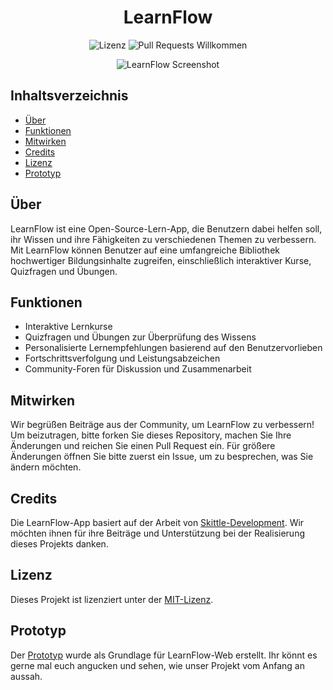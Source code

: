 <h1 align="center">LearnFlow</h1>

<p align="center">
  <img src="https://img.shields.io/badge/license-MIT-green" alt="Lizenz">
  <img src="https://img.shields.io/badge/PRs-welcome-brightgreen.svg?style=flat-square" alt="Pull Requests Willkommen">
</p>

<p align="center">
  <img src="https://i.ibb.co/Srmdmr8/Learn-Flow-removebg-preview.png" alt="LearnFlow Screenshot">
</p>

## Inhaltsverzeichnis

- [Über](#über)
- [Funktionen](#funktionen)
- [Mitwirken](#mitwirken)
- [Credits](#credits)
- [Lizenz](#lizenz)
- [Prototyp](#prototyp)

## Über

LearnFlow ist eine Open-Source-Lern-App, die Benutzern dabei helfen soll, ihr Wissen und ihre Fähigkeiten zu verschiedenen Themen zu verbessern. Mit LearnFlow können Benutzer auf eine umfangreiche Bibliothek hochwertiger Bildungsinhalte zugreifen, einschließlich interaktiver Kurse, Quizfragen und Übungen.

## Funktionen

- Interaktive Lernkurse
- Quizfragen und Übungen zur Überprüfung des Wissens
- Personalisierte Lernempfehlungen basierend auf den Benutzervorlieben
- Fortschrittsverfolgung und Leistungsabzeichen
- Community-Foren für Diskussion und Zusammenarbeit

## Mitwirken

Wir begrüßen Beiträge aus der Community, um LearnFlow zu verbessern! Um beizutragen, bitte forken Sie dieses Repository, machen Sie Ihre Änderungen und reichen Sie einen Pull Request ein. Für größere Änderungen öffnen Sie bitte zuerst ein Issue, um zu besprechen, was Sie ändern möchten.

## Credits

Die LearnFlow-App basiert auf der Arbeit von [Skittle-Development](https://github.com/Skittle-Development). Wir möchten ihnen für ihre Beiträge und Unterstützung bei der Realisierung dieses Projekts danken.

## Lizenz

Dieses Projekt ist lizenziert unter der [MIT-Lizenz](LICENSE).

## Prototyp

Der [Prototyp](prototype.html) wurde als Grundlage für LearnFlow-Web erstellt. Ihr könnt es gerne mal euch angucken und sehen, wie unser Projekt vom Anfang an aussah.
